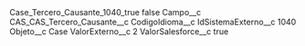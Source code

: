 <?xml version="1.0" encoding="UTF-8"?>
<CustomMetadata xmlns="http://soap.sforce.com/2006/04/metadata" xmlns:xsi="http://www.w3.org/2001/XMLSchema-instance" xmlns:xsd="http://www.w3.org/2001/XMLSchema">
    <label>Case_Tercero_Causante_1040_true</label>
    <protected>false</protected>
    <values>
        <field>Campo__c</field>
        <value xsi:type="xsd:string">CAS_CAS_Tercero_Causante__c</value>
    </values>
    <values>
        <field>CodigoIdioma__c</field>
        <value xsi:nil="true"/>
    </values>
    <values>
        <field>IdSistemaExterno__c</field>
        <value xsi:type="xsd:string">1040</value>
    </values>
    <values>
        <field>Objeto__c</field>
        <value xsi:type="xsd:string">Case</value>
    </values>
    <values>
        <field>ValorExterno__c</field>
        <value xsi:type="xsd:string">2</value>
    </values>
    <values>
        <field>ValorSalesforce__c</field>
        <value xsi:type="xsd:string">true</value>
    </values>
</CustomMetadata>
